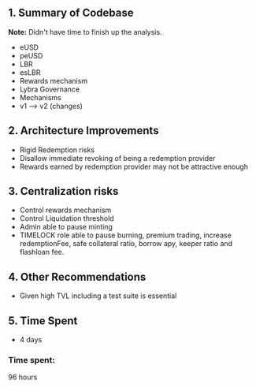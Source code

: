 ## 1. Summary of Codebase 
**Note:** Didn't have time to finish up the analysis.

- eUSD
- peUSD
- LBR
- esLBR
- Rewards mechanism
- Lybra Governance
- Mechanisms
- v1 --> v2 (changes)

## 2. Architecture Improvements
- Rigid Redemption risks
- Disallow immediate revoking of being a redemption provider
- Rewards earned by redemption provider may not be attractive enough 


## 3. Centralization risks
- Control rewards mechanism
- Control Liquidation threshold
- Admin able to pause minting
- TIMELOCK role able to pause burning, premium trading, increase redemptionFee, safe collateral ratio, borrow apy, keeper ratio and flashloan fee.

## 4. Other Recommendations
- Given high TVL including a test suite is essential


## 5. Time Spent
- 4 days

### Time spent:
96 hours